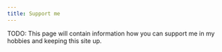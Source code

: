 ```yaml
---
title: Support me
---
```


TODO: This page will contain information how you can support me in my hobbies and keeping this site up.
